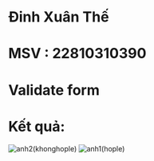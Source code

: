 # Đinh Xuân Thế 
# MSV : 22810310390
# Validate form
# Kết quả: 

![anh2(khonghople)](https://github.com/user-attachments/assets/97c30308-8d91-4385-9b2d-7904ed7846dd)
![anh1(hople)](https://github.com/user-attachments/assets/45ee41c4-db0c-475e-81a1-ba83cdc9421e)
